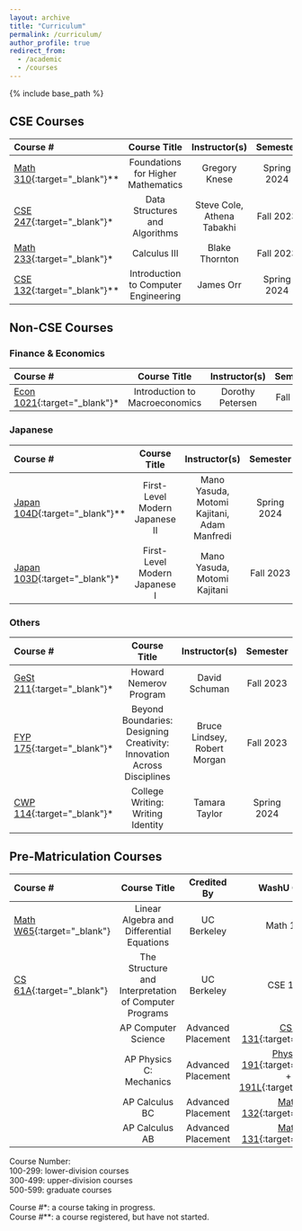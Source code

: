 ```yaml
---
layout: archive
title: "Curriculum"
permalink: /curriculum/
author_profile: true
redirect_from:
  - /academic
  - /courses
---
```


{% include base_path %}



## CSE Courses


| Course #                                                                                                                    |             Course Title             |       Instructor(s)        |  Semester   |
|:----------------------------------------------------------------------------------------------------------------------------|:------------------------------------:|:--------------------------:|:-----------:|
| [Math 310](https://acadinfo.wustl.edu/CourseListings/CourseInfo.aspx?sem=SP2024&sch=L&dept=L24&crs=310){:target="_blank"}** |  Foundations for Higher Mathematics  |       Gregory Knese        | Spring 2024 |
| [CSE 247](https://acadinfo.wustl.edu/CourseListings/CourseInfo.aspx?sem=FL2023&sch=E&dept=E81&crs=247){:target="_blank"}*   |    Data Structures and Algorithms    | Steve Cole, Athena Tabakhi |  Fall 2023  |
| [Math 233](https://acadinfo.wustl.edu/CourseListings/CourseInfo.aspx?sem=FL2023&sch=L&dept=L24&crs=233){:target="_blank"}*  |             Calculus III             |       Blake Thornton       |  Fall 2023  |
| [CSE 132](https://acadinfo.wustl.edu/CourseListings/CourseInfo.aspx?sem=SP2024&sch=E&dept=E81&crs=132){:target="_blank"}**  | Introduction to Computer Engineering |         James Orr          | Spring 2024 |

## Non-CSE Courses

### Finance & Economics

| Course #                                                                                                                     |          Course Title           |  Instructor(s)   | Semester  |
|:-----------------------------------------------------------------------------------------------------------------------------|:-------------------------------:|:----------------:|:---------:|
| [Econ 1021](https://acadinfo.wustl.edu/CourseListings/CourseInfo.aspx?sem=FL2023&sch=L&dept=L11&crs=1021){:target="_blank"}* | 	Introduction to Macroeconomics | Dorothy Petersen | Fall 2023 |

### Japanese

| Course #                                                                                                                       |          Course Title           |                Instructor(s)                |  Semester   |
|:-------------------------------------------------------------------------------------------------------------------------------|:-------------------------------:|:-------------------------------------------:|:-----------:|
| [Japan 104D](https://acadinfo.wustl.edu/CourseListings/CourseInfo.aspx?sem=SP2024&sch=L&dept=L05&crs=104D){:target="_blank"}** | 	First-Level Modern Japanese II | Mano Yasuda, Motomi Kajitani, Adam Manfredi | Spring 2024 |
| [Japan 103D](https://acadinfo.wustl.edu/CourseListings/CourseInfo.aspx?sem=FL2023&sch=L&dept=L05&crs=103D){:target="_blank"}*  | 	First-Level Modern Japanese I  |        Mano Yasuda, Motomi Kajitani         |  Fall 2023  |

### Others

| Course #                                                                                                                   |                               Course Title                               |        Instructor(s)         |  Semester   |
|:---------------------------------------------------------------------------------------------------------------------------|:------------------------------------------------------------------------:|:----------------------------:|:-----------:|
| [GeSt 211](https://acadinfo.wustl.edu/CourseListings/CourseInfo.aspx?sem=FL2023&sch=L&dept=L43&crs=211){:target="_blank"}* |                         		Howard Nemerov Program                         |        David Schuman         |  Fall 2023  |
| [FYP 175](https://acadinfo.wustl.edu/CourseListings/CourseInfo.aspx?sem=FL2023&sch=L&dept=L61&crs=175){:target="_blank"}*  | 		Beyond Boundaries: Designing Creativity: Innovation Across Disciplines | Bruce Lindsey, Robert Morgan |  Fall 2023  |
| [CWP 114](https://acadinfo.wustl.edu/CourseListings/CourseInfo.aspx?sem=SP2024&sch=L&dept=L59&crs=114){:target="_blank"}*  |                   			College Writing: Writing Identity                   |        	Tamara Taylor        | Spring 2024 |


## Pre-Matriculation Courses

| Course #                                                                                             |                      Course Title                      |    Credited By     |                                                                                                                     WashU Credit                                                                                                                      |
|:-----------------------------------------------------------------------------------------------------|:------------------------------------------------------:|:------------------:|:-----------------------------------------------------------------------------------------------------------------------------------------------------------------------------------------------------------------------------------------------------:|
| [Math W65](https://classes.berkeley.edu/content/2022-summer-math-w54-001-wbl-001){:target="_blank"}  |       	Linear Algebra and Differential Equations       |    UC Berkeley     |                                                                                                                       Math 1ELE                                                                                                                       |
| [CS 61A](https://classes.berkeley.edu/content/2022-summer-compsci-61a-001-lec-001){:target="_blank"} | 	The Structure and Interpretation of Computer Programs |    UC Berkeley     |                                                                                                                       CSE 1ELE                                                                                                                        |
|                                                                                                      |                  AP Computer Science                   | Advanced Placement |                                                               [CSE 131](https://acadinfo.wustl.edu/CourseListings/CourseInfo.aspx?sem=FL2023&sch=E&dept=E81&crs=131){:target="_blank"}                                                                |
| 	                                                                                                    |                AP Physics C: Mechanics                 | Advanced Placement | [Physics 191](https://acadinfo.wustl.edu/CourseListings/CourseInfo.aspx?sem=FL2023&sch=L&dept=L31&crs=191){:target="_blank"} + [191L](https://acadinfo.wustl.edu/CourseListings/CourseInfo.aspx?sem=FL2023&sch=L&dept=L31&crs=191L){:target="_blank"} |
| 	                                                                                                    |                     AP Calculus BC                     | Advanced Placement |                                                               [Math 132](https://acadinfo.wustl.edu/CourseListings/CourseInfo.aspx?sem=FL2023&sch=L&dept=L24&crs=132){:target="_blank"}                                                               |
| 	                                                                                                    |                     AP Calculus AB                     | Advanced Placement |                                                               [Math 131](https://acadinfo.wustl.edu/CourseListings/CourseInfo.aspx?sem=FL2023&sch=L&dept=L24&crs=131){:target="_blank"}                                                               |


Course Number: <br/>
100-299: lower-division courses<br/>
300-499: upper-division courses<br/>
500-599: graduate courses<br/>


Course #*: a course taking in progress.<br/>
Course #**: a course registered, but have not started.<br/>